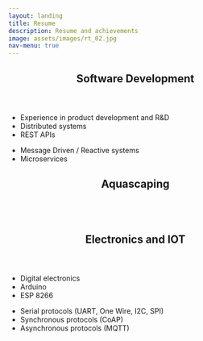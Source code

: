 ```yaml
---
layout: landing
title: Resume
description: Resume and achievements
image: assets/images/rt_02.jpg
nav-menu: true
---
```


<!-- Main -->
<div id="main">

<!-- One -->
<section id="one">
	<div class="inner">
		<header class="major">
			<h2>Software Development</h2>
		</header>
		<div class="box alt">
			<div class="row uniform">
				<div class="6u">
					<ul class="alt">
						<li><a href="#" class="icon fa-check-square-o"></a> Experience in product development and R&D</li>
						<li><a href="#" class="icon fa-check-square-o"></a> Distributed systems</li>
						<li><a href="#" class="icon fa-check-square-o"></a> REST APIs</li>
					</ul>
				</div>
				<div class="6u$">
					<ul class="alt">
						<li><a href="#" class="icon fa-check-square-o"></a> Message Driven / Reactive systems</li>
						<li><a href="#" class="icon fa-check-square-o"></a> Microservices</li>
					</ul>
				</div>
				<!-- Break -->
			</div>
		 </div>
	</div>
</section>

<!-- Two -->
<section id="two">
	<div class="inner">
		<header class="major">
			<h2>Aquascaping</h2>
		</header>
		<div class="box alt">
			<div class="row uniform">
				<div class="4u"><span class="image fit"><img src="assets/images/aqua/aqua_01.jpg" alt="" /></span></div>
				<div class="4u"><span class="image fit"><img src="assets/images/aqua/aqua_02.jpg" alt="" /></span></div>
				<div class="4u$"><span class="image fit"><img src="assets/images/aqua/aqua_03.jpg" alt="" /></span></div>
				<!-- Break -->
				<div class="4u"><span class="image fit"><img src="assets/images/aqua/aqua_04.jpg" alt="" /></span></div>
				<div class="4u"><span class="image fit"><img src="assets/images/aqua/aqua_05.jpg" alt="" /></span></div>
				<div class="4u$"><span class="image fit"><img src="assets/images/aqua/aqua_06.jpg" alt="" /></span></div>
				<!-- Break -->
				<div class="4u"><span class="image fit"><img src="assets/images/aqua/aqua_07.jpg" alt="" /></span></div>
				<div class="4u"><span class="image fit"><img src="assets/images/aqua/aqua_08.jpg" alt="" /></span></div>
				<div class="4u$"><span class="image fit"><img src="assets/images/aqua/aqua_09.jpg" alt="" /></span></div>
			</div>
		</div>
</div>
</section>

<!-- Three -->
<section id="three">
	<div class="inner">
		<header class="major">
			<h2>Electronics and IOT</h2>
		</header>
		 <div class="box alt">
			<div class="row uniform">
				<div class="6u">
					<ul class="alt">
						<li><a href="#" class="icon fa-check-square-o"></a> Digital electronics</li>
						<li><a href="#" class="icon fa-check-square-o"></a> Arduino</li>
						<li><a href="#" class="icon fa-check-square-o"></a> ESP 8266</li>
					</ul>
				</div>
				<div class="6u$">
					<ul class="alt">
						<li><a href="#" class="icon fa-check-square-o"></a> Serial protocols (UART, One Wire, I2C, SPI)</li>
						<li><a href="#" class="icon fa-check-square-o"></a> Synchronous protocols (CoAP)</li>
						<li><a href="#" class="icon fa-check-square-o"></a> Asynchronous protocols (MQTT)</li>
					</ul>
				</div>
				<!-- Break -->
			</div>
		 </div>
	</div>
</section>

</div>